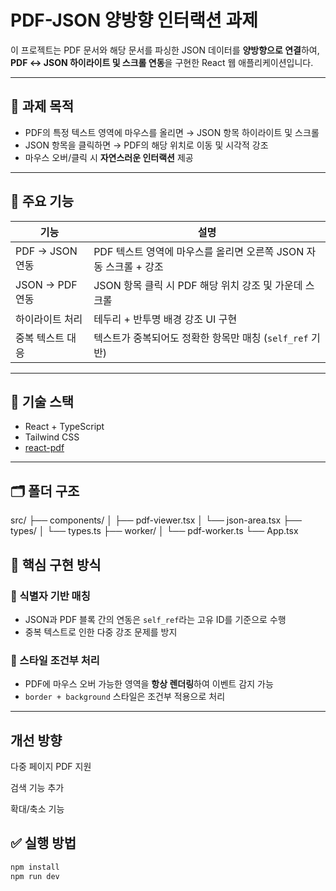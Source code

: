 # PDF-JSON 양방향 인터랙션 과제

이 프로젝트는 PDF 문서와 해당 문서를 파싱한 JSON 데이터를 **양방향으로 연결**하여,  
**PDF ↔ JSON 하이라이트 및 스크롤 연동**을 구현한 React 웹 애플리케이션입니다.

---

## 📌 과제 목적

- PDF의 특정 텍스트 영역에 마우스를 올리면 → JSON 항목 하이라이트 및 스크롤
- JSON 항목을 클릭하면 → PDF의 해당 위치로 이동 및 시각적 강조
- 마우스 오버/클릭 시 **자연스러운 인터랙션** 제공

---

## 🎯 주요 기능

| 기능             | 설명                                                             |
| ---------------- | ---------------------------------------------------------------- |
| PDF → JSON 연동  | PDF 텍스트 영역에 마우스를 올리면 오른쪽 JSON 자동 스크롤 + 강조 |
| JSON → PDF 연동  | JSON 항목 클릭 시 PDF 해당 위치 강조 및 가운데 스크롤            |
| 하이라이트 처리  | 테두리 + 반투명 배경 강조 UI 구현                                |
| 중복 텍스트 대응 | 텍스트가 중복되어도 정확한 항목만 매칭 (`self_ref` 기반)         |

---

## 🧱 기술 스택

- React + TypeScript
- Tailwind CSS
- [react-pdf](https://github.com/wojtekmaj/react-pdf)

---

## 🗂️ 폴더 구조

src/
├── components/
│ ├── pdf-viewer.tsx
│ └── json-area.tsx
├── types/
│ └── types.ts
├── worker/
│ └── pdf-worker.ts
└── App.tsx

## 🧠 핵심 구현 방식

### 📌 식별자 기반 매칭

- JSON과 PDF 블록 간의 연동은 `self_ref`라는 고유 ID를 기준으로 수행
- 중복 텍스트로 인한 다중 강조 문제를 방지

### 📌 스타일 조건부 처리

- PDF에 마우스 오버 가능한 영역을 **항상 렌더링**하여 이벤트 감지 가능
- `border + background` 스타일은 조건부 적용으로 처리

---

## 개선 방향

다중 페이지 PDF 지원

검색 기능 추가

확대/축소 기능

## ✅ 실행 방법

```bash
npm install
npm run dev

```
